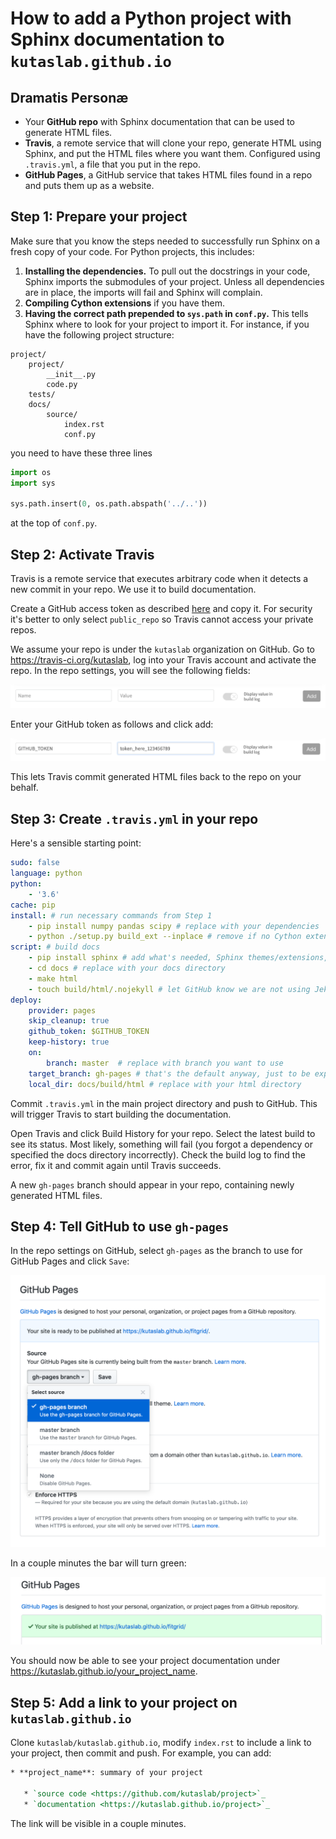 # How to add a Python project with Sphinx documentation to `kutaslab.github.io`

## Dramatis Personæ

- Your **GitHub repo** with Sphinx documentation that can be used to
  generate HTML files.
- **Travis**, a remote service that will clone your repo, generate HTML using
   Sphinx, and put the HTML files where you want them. Configured using
   `.travis.yml`, a file that you put in the repo.
- **GitHub Pages**, a GitHub service that takes HTML files found in a repo and
   puts them up as a website.

## Step 1: Prepare your project

Make sure that you know the steps needed to successfully run Sphinx on a fresh
copy of your code. For Python projects, this includes:

1. **Installing the dependencies.** To pull out the docstrings in your code,
   Sphinx imports the submodules of your project. Unless all dependencies are
   in place, the imports will fail and Sphinx will complain.
2. **Compiling Cython extensions** if you have them.
3. **Having the correct path prepended to `sys.path` in `conf.py`.** This tells
   Sphinx where to look for your project to import it. For instance, if you
   have the following project structure:

```
project/
    project/
        __init__.py
        code.py
    tests/
    docs/
        source/
            index.rst
            conf.py
```
you need to have these three lines

```python
import os
import sys

sys.path.insert(0, os.path.abspath('../..'))
```
at the top of `conf.py`.

## Step 2: Activate Travis

Travis is a remote service that executes arbitrary code when it detects a new
commit in your repo. We use it to build documentation.

Create a GitHub access token as described
[here](https://docs.travis-ci.com/user/deployment/pages/#setting-the-github-token)
and copy it. For security it's better to only select `public_repo` so Travis
cannot access your private repos.

We assume your repo is under the `kutaslab` organization on GitHub. Go to
https://travis-ci.org/kutaslab, log into your Travis account and activate the
repo. In the repo settings, you will see the following fields:

![empty](empty.png)

Enter your GitHub token as follows and click add:

![filled](filled.png)

This lets Travis commit generated HTML files back to the repo
on your behalf. 

## Step 3: Create `.travis.yml` in your repo

Here's a sensible starting point:

```yaml
sudo: false
language: python
python:
    - '3.6'
cache: pip
install: # run necessary commands from Step 1
    - pip install numpy pandas scipy # replace with your dependencies
    - python ./setup.py build_ext --inplace # remove if no Cython extensions
script: # build docs
    - pip install sphinx # add what's needed, Sphinx themes/extensions, etc.
    - cd docs # replace with your docs directory
    - make html
    - touch build/html/.nojekyll # let GitHub know we are not using Jekyll
deploy:
    provider: pages
    skip_cleanup: true
    github_token: $GITHUB_TOKEN
    keep-history: true
    on:
        branch: master  # replace with branch you want to use
    target_branch: gh-pages # that's the default anyway, just to be explicit
    local_dir: docs/build/html # replace with your html directory
```

Commit `.travis.yml` in the main project directory and push to GitHub. This
will trigger Travis to start building the documentation.

Open Travis and click Build History for your repo. Select the latest build to
see its status. Most likely, something will fail (you forgot a dependency or
specified the docs directory incorrectly). Check the build log to find the
error, fix it and commit again until Travis succeeds. 

A new `gh-pages` branch should appear in your repo, containing newly generated
HTML files.

## Step 4: Tell GitHub to use `gh-pages`

In the repo settings on GitHub, select `gh-pages` as the branch to use for GitHub Pages and click `Save`:

![gh-pages](gh-pages.png)

In a couple minutes the bar will turn green:

![success](success.png)

You should now be able to see your project documentation under https://kutaslab.github.io/your_project_name.

## Step 5: Add a link to your project on `kutaslab.github.io`

Clone `kutaslab/kutaslab.github.io`, modify `index.rst` to include a link to
your project, then commit and push. For example, you can add:

```rst
* **project_name**: summary of your project

   * `source code <https://github.com/kutaslab/project>`_
   * `documentation <https://kutaslab.github.io/project>`_
```

The link will be visible in a couple minutes.
